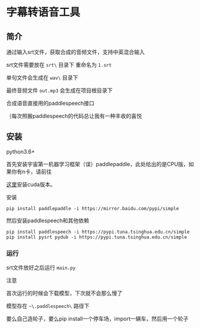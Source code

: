 # 字幕转语音工具

## 简介

通过输入srt文件，获取合成的音频文件，支持中英混合输入

srt文件需要放在 `srt\` 目录下 重命名为 `1.srt`

单句文件会生成在 `wav\` 目录下

最终音频文件 `out.mp3` 会生成在项目根目录下

合成语音直接用的paddlespeech接口

（每次照搬paddlespeech的代码总让我有一种丰收的喜悦

## 安装

python3.6+

首先安装宇宙第一机器学习框架（误）paddlepaddle，此处给出的是CPU版，如果你有n卡，请前往

[这里](https://www.paddlepaddle.org.cn/)安装cuda版本。

安装

```
pip install paddlepaddle -i https://mirror.baidu.com/pypi/simple
```

然后安装paddlespeech和其他依赖

```
pip install paddlespeech -i https://pypi.tuna.tsinghua.edu.cn/simple
pip install pysrt pydub -i https://pypi.tuna.tsinghua.edu.cn/simple
```

### 运行

srt文件放好之后运行 `main.py` 

注意

首次运行的时候会下载模型，下次就不会那么慢了

模型存在 `~\.paddlespeech\` 路径下

要么自己造轮子，要么pip install一个停车场，import一辆车，然后用一个轮子
